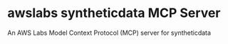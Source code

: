 # awslabs syntheticdata MCP Server

An AWS Labs Model Context Protocol (MCP) server for syntheticdata
